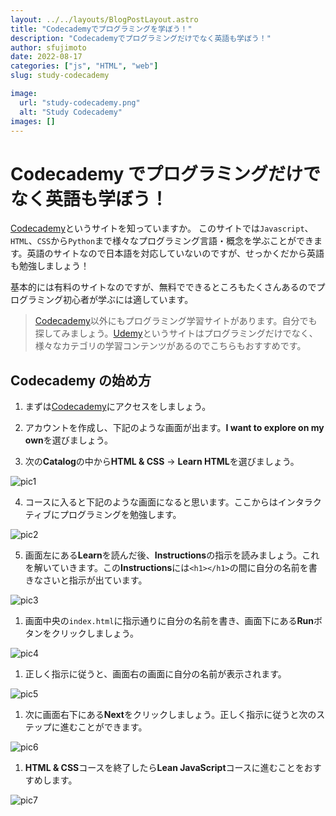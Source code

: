 ```yaml
---
layout: ../../layouts/BlogPostLayout.astro
title: "Codecademyでプログラミングを学ぼう！"
description: "Codecademyでプログラミングだけでなく英語も学ぼう！"
author: sfujimoto
date: 2022-08-17
categories: ["js", "HTML", "web"]
slug: study-codecademy

image:
  url: "study-codecademy.png"
  alt: "Study Codecademy"
images: []
---
```


# Codecademy でプログラミングだけでなく英語も学ぼう！

[Codecademy](https://www.codecademy.com/)というサイトを知っていますか。
このサイトでは`Javascript`、`HTML`、`CSS`から`Python`まで様々なプログラミング言語・概念を学ぶことができます。英語のサイトなので日本語を対応していないのですが、せっかくだから英語も勉強しましょう！

基本的には有料のサイトなのですが、無料でできるところもたくさんあるのでプログラミング初心者が学ぶには適しています。

> [Codecademy](https://www.codecademy.com/)以外にもプログラミング学習サイトがあります。自分でも探してみましょう。[Udemy](https://www.udemy.com/)というサイトはプログラミングだけでなく、様々なカテゴリの学習コンテンツがあるのでこちらもおすすめです。

## Codecademy の始め方

1. まずは[Codecademy](https://www.codecademy.com/)にアクセスをしましょう。

2. アカウントを作成し、下記のような画面が出ます。**I want to explore on my own**を選びましょう。

3. 次の**Catalog**の中から**HTML & CSS** → **Learn HTML**を選びましょう。

![pic1](codecademy-01.png)

4. コースに入ると下記のような画面になると思います。ここからはインタラクティブにプログラミングを勉強します。

![pic2](codecademy-02.png)

5. 画面左にある**Learn**を読んだ後、**Instructions**の指示を読みましょう。これを解いていきます。この**Instructions**には`<h1></h1>`の間に自分の名前を書きなさいと指示が出ています。

![pic3](codecademy-03.png)

1. 画面中央の`index.html`に指示通りに自分の名前を書き、画面下にある**Run**ボタンをクリックしましょう。

![pic4](codecademy-04.png)

1. 正しく指示に従うと、画面右の画面に自分の名前が表示されます。

![pic5](codecademy-05.png)

1. 次に画面右下にある**Next**をクリックしましょう。正しく指示に従うと次のステップに進むことができます。

![pic6](codecademy-06.png)

1. **HTML & CSS**コースを終了したら**Lean JavaScript**コースに進むことをおすすめします。

![pic7](codecademy-07.png)
